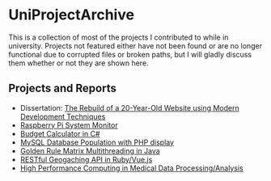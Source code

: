 # UniProjectArchive
This is a collection of most of the projects I contributed to while in university. Projects not featured either have not been found or are no longer functional due to corrupted files or broken paths, but I will gladly discuss them whether or not they are shown here.

## Projects and Reports
* Dissertation: [The Rebuild of a 20-Year-Old Website using Modern Development Techniques](https://github.com/audcsm/UniProjectArchive/tree/main/aos-site) 
* [Raspberry Pi System Monitor](https://github.com/audcsm/UniProjectArchive/tree/main/AOS_2021_-binary_beasts)  
* [Budget Calculator in C#](https://github.com/audcsm/UniProjectArchive/tree/main/Calc%20Git)  
* [MySQL Database Population with PHP display](https://github.com/audcsm/UniProjectArchive/tree/main/DatabaseAssignment)  
* [Golden Rule Matrix Multithreading in Java](https://github.com/audcsm/UniProjectArchive/tree/main/HPC-A2-AudreySmith)  
* [RESTful Geogaching API in Ruby/Vue.js](https://github.com/audcsm/UniProjectArchive/tree/main/frameworks_and_languages_module-main)  
* [High Performance Computing in Medical Data Processing/Analysis](https://github.com/audcsm/UniProjectArchive/blob/main/HPC%20Assignment%201%20Audrey%20Smith.docx)
